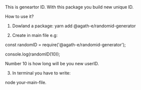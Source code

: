 This is geneartor ID. With this package you build new unique ID.

How to use it?
1. Dowland a package: 
yarn add @agath-e/randomid-generator

2. Create in main file e.g:

const randomID = require('@agath-e/randomid-generator');

console.log(randomID(10));

Number 10 is how long will be you new userID.

3. In terminal you have to write:

node your-main-file.
